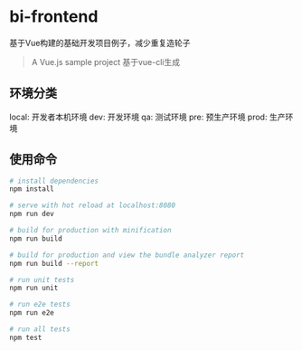 # bi-frontend
基于Vue构建的基础开发项目例子，减少重复造轮子
> A Vue.js sample project
> 基于vue-cli生成


## 环境分类

local: 开发者本机环境
dev: 开发环境
qa: 测试环境
pre: 预生产环境
prod: 生产环境

## 使用命令

``` bash
# install dependencies
npm install

# serve with hot reload at localhost:8080
npm run dev

# build for production with minification
npm run build

# build for production and view the bundle analyzer report
npm run build --report

# run unit tests
npm run unit

# run e2e tests
npm run e2e

# run all tests
npm test
```
